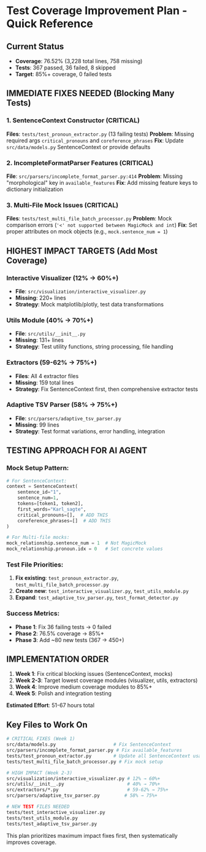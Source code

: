 # Test Coverage Improvement Plan - Quick Reference

## Current Status
- **Coverage**: 76.52% (3,228 total lines, 758 missing)
- **Tests**: 367 passed, 36 failed, 8 skipped
- **Target**: 85%+ coverage, 0 failed tests

## IMMEDIATE FIXES NEEDED (Blocking Many Tests)

### 1. SentenceContext Constructor (CRITICAL)
**Files**: `tests/test_pronoun_extractor.py` (13 failing tests)
**Problem**: Missing required args `critical_pronouns` and `coreference_phrases`
**Fix**: Update `src/data/models.py` SentenceContext or provide defaults

### 2. IncompleteFormatParser Features (CRITICAL)
**File**: `src/parsers/incomplete_format_parser.py:414`
**Problem**: Missing "morphological" key in `available_features`
**Fix**: Add missing feature keys to dictionary initialization

### 3. Multi-File Mock Issues (CRITICAL)
**Files**: `tests/test_multi_file_batch_processor.py`
**Problem**: Mock comparison errors (`'<' not supported between MagicMock and int`)
**Fix**: Set proper attributes on mock objects (e.g., `mock.sentence_num = 1`)

## HIGHEST IMPACT TARGETS (Add Most Coverage)

### Interactive Visualizer (12% → 60%+)
- **File**: `src/visualization/interactive_visualizer.py`
- **Missing**: 220+ lines
- **Strategy**: Mock matplotlib/plotly, test data transformations

### Utils Module (40% → 70%+)
- **File**: `src/utils/__init__.py`
- **Missing**: 131+ lines  
- **Strategy**: Test utility functions, string processing, file handling

### Extractors (59-62% → 75%+)
- **Files**: All 4 extractor files
- **Missing**: 159 total lines
- **Strategy**: Fix SentenceContext first, then comprehensive extractor tests

### Adaptive TSV Parser (58% → 75%+)
- **File**: `src/parsers/adaptive_tsv_parser.py`
- **Missing**: 99 lines
- **Strategy**: Test format variations, error handling, integration

## TESTING APPROACH FOR AI AGENT

### Mock Setup Pattern:
```python
# For SentenceContext:
context = SentenceContext(
    sentence_id="1",
    sentence_num=1, 
    tokens=[token1, token2],
    first_words="Karl_sagte",
    critical_pronouns=[],  # ADD THIS
    coreference_phrases=[]  # ADD THIS
)

# For Multi-file mocks:
mock_relationship.sentence_num = 1  # Not MagicMock
mock_relationship.pronoun.idx = 0   # Set concrete values
```

### Test File Priorities:
1. **Fix existing**: `test_pronoun_extractor.py`, `test_multi_file_batch_processor.py`
2. **Create new**: `test_interactive_visualizer.py`, `test_utils_module.py`
3. **Expand**: `test_adaptive_tsv_parser.py`, `test_format_detector.py`

### Success Metrics:
- **Phase 1**: Fix 36 failing tests → 0 failed
- **Phase 2**: 76.5% coverage → 85%+
- **Phase 3**: Add ~80 new tests (367 → 450+)

## IMPLEMENTATION ORDER
1. **Week 1**: Fix critical blocking issues (SentenceContext, mocks)
2. **Week 2-3**: Target lowest coverage modules (visualizer, utils, extractors)
3. **Week 4**: Improve medium coverage modules to 85%+
4. **Week 5**: Polish and integration testing

**Estimated Effort**: 51-67 hours total

## Key Files to Work On
```bash
# CRITICAL FIXES (Week 1)
src/data/models.py                     # Fix SentenceContext
src/parsers/incomplete_format_parser.py # Fix available_features
tests/test_pronoun_extractor.py        # Update all SentenceContext usage
tests/test_multi_file_batch_processor.py # Fix mock setup

# HIGH IMPACT (Week 2-3)  
src/visualization/interactive_visualizer.py # 12% → 60%+
src/utils/__init__.py                       # 40% → 70%+
src/extractors/*.py                         # 59-62% → 75%+
src/parsers/adaptive_tsv_parser.py         # 58% → 75%+

# NEW TEST FILES NEEDED
tests/test_interactive_visualizer.py
tests/test_utils_module.py
tests/test_adaptive_tsv_parser.py
```

This plan prioritizes maximum impact fixes first, then systematically improves coverage.
